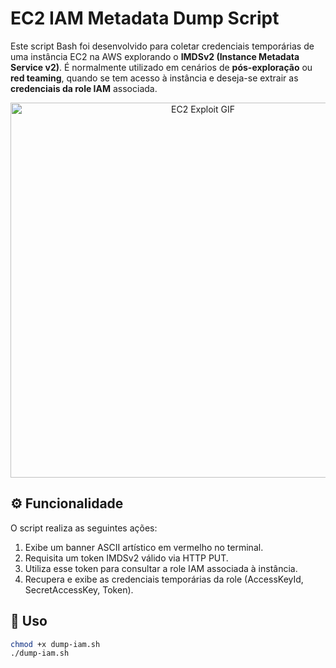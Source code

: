 # EC2 IAM Metadata Dump Script

Este script Bash foi desenvolvido para coletar credenciais temporárias de uma instância EC2 na AWS explorando o **IMDSv2 (Instance Metadata Service v2)**. É normalmente utilizado em cenários de **pós-exploração** ou **red teaming**, quando se tem acesso à instância e deseja-se extrair as **credenciais da role IAM** associada.

<p align="center">
  <img src="https://media3.giphy.com/media/v1.Y2lkPTc5MGI3NjExMHJmbnI4MHBybjFweDFmMnk4cmUyb3VxdHFpbDZ5aDhuOXdwNmUwYiZlcD12MV9pbnRlcm5hbF9naWZfYnlfaWQmY3Q9Zw/101t9QwTM6y5oc/giphy.gif" alt="EC2 Exploit GIF" width="600"/>
</p>

## ⚙️ Funcionalidade

O script realiza as seguintes ações:

1. Exibe um banner ASCII artístico em vermelho no terminal.
2. Requisita um token IMDSv2 válido via HTTP PUT.
3. Utiliza esse token para consultar a role IAM associada à instância.
4. Recupera e exibe as credenciais temporárias da role (AccessKeyId, SecretAccessKey, Token).

## 📌 Uso

```bash
chmod +x dump-iam.sh
./dump-iam.sh
